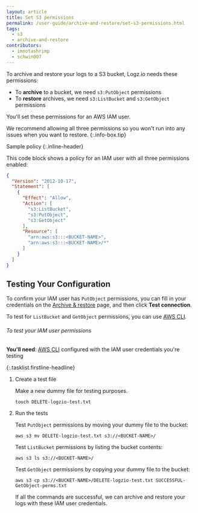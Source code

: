 ```yaml
---
layout: article
title: Set S3 permissions
permalink: /user-guide/archive-and-restore/set-s3-permissions.html
tags:
  - s3
  - archive-and-restore
contributors:
  - imnotashrimp
  - schwin007
---
```


To archive and restore your logs to a S3 bucket,
Logz.io needs these permissions:

* To **archive** to a bucket, we need `s3:PutObject` permissions
* To **restore** archives, we need `s3:ListBucket` and `s3:GetObject` permissions

You'll set these permissions for an AWS IAM user.

  We recommend allowing all three permissions so you won't run into any issues when you want to restore.
  {:.info-box.tip}

Sample policy
{:.inline-header}

This code block shows a policy for an IAM user with all three permissions enabled:

```json
{
  "Version": "2012-10-17",
  "Statement": [
    {
      "Effect": "Allow",
      "Action": [
        "s3:ListBucket",
        "s3:PutObject",
        "s3:GetObject"
      ],
      "Resource": [
        "arn:aws:s3:::<BUCKET-NAME>",
        "arn:aws:s3:::<BUCKET-NAME>/*"
      ]
    }
  ]
}
```

## Testing Your Configuration

To confirm your IAM user has `PutObject` permissions,
you can fill in your credentials on the [Archive & restore](https://app.logz.io/#/dashboard/tools/archive-and-restore) page,
and then click **Test connection**.

To test for `ListBucket` and `GetObject` permissions, you can use [AWS CLI](https://docs.aws.amazon.com/cli/latest/userguide/cli-chap-install.html).

###### To test your IAM user permissions

**You'll need**:
[AWS CLI](https://docs.aws.amazon.com/cli/latest/userguide/cli-chap-install.html) configured with the IAM user credentials you're testing

{:.tasklist.firstline-headline}
1.  Create a test file

    Make a new dummy file for testing purposes.

    ```shell
    touch DELETE-logzio-test.txt
    ```

2.  Run the tests

    Test `PutObject` permissions by moving your dummy file to the bucket:

    ```shell
    aws s3 mv DELETE-logzio-test.txt s3://<BUCKET-NAME>/
    ```

    Test `ListBucket` permissions by listing the bucket contents:

    ```shell
    aws s3 ls s3://<BUCKET-NAME>/
    ```

    Test `GetObject` permissions by copying your dummy file to the bucket:

    ```shell
    aws s3 cp s3://<BUCKET-NAME>/DELETE-logzio-test.txt SUCCESSFUL-GetObject-perms.txt
    ```

    If all the commands are successful, we can archive and restore your logs with these IAM user credentials.